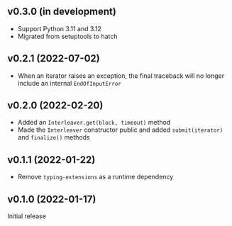 v0.3.0 (in development)
-----------------------
- Support Python 3.11 and 3.12
- Migrated from setuptools to hatch

v0.2.1 (2022-07-02)
-------------------
- When an iterator raises an exception, the final traceback will no longer
  include an internal `EndOfInputError`

v0.2.0 (2022-02-20)
-------------------
- Added an `Interleaver.get(block, timeout)` method
- Made the `Interleaver` constructor public and added `submit(iterator)` and
  `finalize()` methods

v0.1.1 (2022-01-22)
-------------------
- Remove `typing-extensions` as a runtime dependency

v0.1.0 (2022-01-17)
-------------------
Initial release
